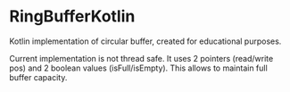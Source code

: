 # RingBufferKotlin
Kotlin implementation of circular buffer, created for educational purposes.

Current implementation is not thread safe. It uses 2 pointers (read/write pos) and 2 boolean values (isFull/isEmpty). 
This allows to maintain full buffer capacity.
